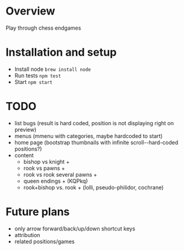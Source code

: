 # Overview

Play through chess endgames

# Installation and setup

* Install node `brew install node`
* Run tests `npm test`
* Start `npm start`

# TODO

- list bugs (result is hard coded, position is not displaying right on preview)
- menus (mmenu with categories, maybe hardcoded to start)
- home page (bootstrap thumbnails with infinite scroll--hard-coded positions?)
- content
    - bishop vs knight +
    - rook vs pawns +
    - rook vs rook several pawns +
    - queen endings + (KQPkq)
    - rook+bishop vs. rook + (lolli, pseudo-philidor, cochrane)

# Future plans

- only arrow forward/back/up/down shortcut keys
- attribution
- related positions/games
